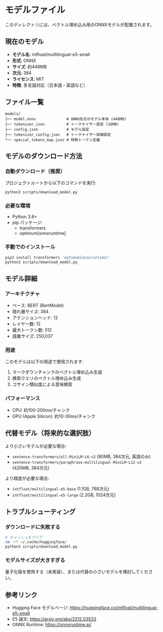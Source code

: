 # モデルファイル

このディレクトリには、ベクトル埋め込み用のONNXモデルが配置されます。

## 現在のモデル

- **モデル名**: intfloat/multilingual-e5-small
- **形式**: ONNX
- **サイズ**: 約448MB
- **次元**: 384
- **ライセンス**: MIT
- **特徴**: 多言語対応（日本語・英語など）

## ファイル一覧

```
models/
├── model.onnx              # ONNX形式のモデル本体 (448MB)
├── tokenizer.json          # トークナイザー設定 (16MB)
├── config.json             # モデル設定
├── tokenizer_config.json   # トークナイザー詳細設定
└── special_tokens_map.json # 特殊トークン定義
```

## モデルのダウンロード方法

### 自動ダウンロード（推奨）

プロジェクトルートから以下のコマンドを実行:

```bash
python3 scripts/download_model.py
```

### 必要な環境

- Python 3.8+
- pip パッケージ:
  - transformers
  - optimum[onnxruntime]

### 手動でのインストール

```bash
pip3 install transformers 'optimum[onnxruntime]'
python3 scripts/download_model.py
```

## モデル詳細

### アーキテクチャ

- ベース: BERT (BertModel)
- 隠れ層サイズ: 384
- アテンションヘッド: 12
- レイヤー数: 12
- 最大トークン数: 512
- 語彙サイズ: 250,037

### 用途

このモデルは以下の用途で使用されます:

1. マークダウンチャンクのベクトル埋め込み生成
2. 検索クエリのベクトル埋め込み生成
3. コサイン類似度による意味検索

### パフォーマンス

- CPU: 約100-200ms/チャンク
- GPU (Apple Silicon): 約10-30ms/チャンク

## 代替モデル（将来的な選択肢）

より小さいモデルが必要な場合:
- `sentence-transformers/all-MiniLM-L6-v2` (80MB, 384次元, 英語のみ)
- `sentence-transformers/paraphrase-multilingual-MiniLM-L12-v2` (420MB, 384次元)

より精度が必要な場合:
- `intfloat/multilingual-e5-base` (1.1GB, 768次元)
- `intfloat/multilingual-e5-large` (2.2GB, 1024次元)

## トラブルシューティング

### ダウンロードに失敗する

```bash
# キャッシュをクリア
rm -rf ~/.cache/huggingface/
python3 scripts/download_model.py
```

### モデルサイズが大きすぎる

量子化版を使用する（未実装）、または代替の小さいモデルを検討してください。

## 参考リンク

- Hugging Face モデルページ: https://huggingface.co/intfloat/multilingual-e5-small
- E5 論文: https://arxiv.org/abs/2212.03533
- ONNX Runtime: https://onnxruntime.ai/
